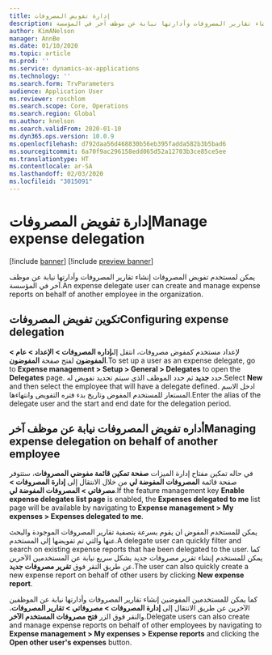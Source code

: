 ```yaml
---
title: إدارة تفويض المصروفات
description: يمكن لمستخدم تفويض المصروفات إنشاء تقارير المصروفات وأدارتها نيابة عن موظف آخر في المؤسسة.
author: KimANelson
manager: AnnBe
ms.date: 01/10/2020
ms.topic: article
ms.prod: ''
ms.service: dynamics-ax-applications
ms.technology: ''
ms.search.form: TrvParameters
audience: Application User
ms.reviewer: roschlom
ms.search.scope: Core, Operations
ms.search.region: Global
ms.author: knelson
ms.search.validFrom: 2020-01-10
ms.dyn365.ops.version: 10.0.9
ms.openlocfilehash: d792daa56d468830b56eb395fadda582b3b5bad6
ms.sourcegitcommit: 6a70f9ac296158edd065d52a12703b3ce85ce5ee
ms.translationtype: HT
ms.contentlocale: ar-SA
ms.lasthandoff: 02/03/2020
ms.locfileid: "3015091"
---
```

# <a name="manage-expense-delegation"></a><span data-ttu-id="3eefd-103">إدارة تفويض المصروفات</span><span class="sxs-lookup"><span data-stu-id="3eefd-103">Manage expense delegation</span></span>

[!include [banner](../includes/banner.md)]
[!include [preview banner](../includes/preview-banner.md)]


<span data-ttu-id="3eefd-104">يمكن لمستخدم تفويض المصروفات إنشاء تقارير المصروفات وأدارتها نيابة عن موظف آخر في المؤسسة.</span><span class="sxs-lookup"><span data-stu-id="3eefd-104">An expense delegate user can create and manage expense reports on behalf of another employee in the organization.</span></span>

## <a name="configuring-expense-delegation"></a><span data-ttu-id="3eefd-105">تكوين تفويض المصروفات</span><span class="sxs-lookup"><span data-stu-id="3eefd-105">Configuring expense delegation</span></span>

<span data-ttu-id="3eefd-106">لإعداد مستخدم كمفوض مصروفات، انتقل إلى**إداره المصروفات > الإعداد > عام > المفوضون** لفتح صفحة **المفوضون**.</span><span class="sxs-lookup"><span data-stu-id="3eefd-106">To set up a user as an expense delegate, go to **Expense management > Setup > General > Delegates** to open the **Delegates** page.</span></span> <span data-ttu-id="3eefd-107">حدد **جديد** ثم حدد الموظف الذي سيتم تحديد تفويض له.</span><span class="sxs-lookup"><span data-stu-id="3eefd-107">Select **New** and then select the employee that will have a delegate defined.</span></span> <span data-ttu-id="3eefd-108">ادخل الاسم المستعار للمستخدم المفوض وتاريخ بدء فتره التفويض وانتهاءها.</span><span class="sxs-lookup"><span data-stu-id="3eefd-108">Enter the alias of the delegate user and the start and end date for the delegation period.</span></span>

## <a name="managing-expense-delegation-on-behalf-of-another-employee"></a><span data-ttu-id="3eefd-109">أداره تفويض المصروفات نيابة عن موظف آخر</span><span class="sxs-lookup"><span data-stu-id="3eefd-109">Managing expense delegation on behalf of another employee</span></span>

<span data-ttu-id="3eefd-110">في حاله تمكين مفتاح إدارة الميزات **صفحة تمكين قائمة مفوضي المصروفات**، ستتوفر صفحة قائمة **المصروفات المفوضة لي** من خلال الانتقال إلى **إدارة المصروفات > مصرفاتي > المصروفات المفوضة لي**.</span><span class="sxs-lookup"><span data-stu-id="3eefd-110">If the feature management key **Enable expense delegates list page** is enabled, the **Expenses delegated to me** list page will be available by navigating to **Expense management > My expenses > Expenses delegated to me**.</span></span>

<span data-ttu-id="3eefd-111">يمكن للمستخدم المفوض ان يقوم بسرعة بتصفية تقارير المصروفات الموجودة والبحث عنها والتي تم تفويضها إلى المستخدم.</span><span class="sxs-lookup"><span data-stu-id="3eefd-111">A delegate user can quickly filter and search on existing expense reports that hae been delegated to the user.</span></span> <span data-ttu-id="3eefd-112">كما يمكن للمستخدم إنشاء تقرير مصروفات جديد بشكل سريع نيابة عن المستخدمين الآخرين عن طريق النقر فوق **تقرير مصروفات جديد**.</span><span class="sxs-lookup"><span data-stu-id="3eefd-112">The user can also quickly create a new expense report on behalf of other users by clicking **New expense report**.</span></span>

<span data-ttu-id="3eefd-113">كما يمكن للمستخدمين المفوضين إنشاء تقارير المصروفات وأدارتها نيابة عن الموظفين الآخرين عن طريق الانتقال إلى **إدارة المصروفات > مصروفاتي > تقارير المصروفات**، والنقر فوق الزر **فتح مصروفات المستخدم الآخر**.</span><span class="sxs-lookup"><span data-stu-id="3eefd-113">Delegate users can also create and manage expense reports on behalf of other employees by navigating to **Expense management > My expenses > Expense reports** and clicking the **Open other user's expenses** button.</span></span>
